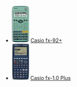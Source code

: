 - <img src="../calculators/Casio_fx-92+/render.jpg" height="100"> [Casio fx-92+](../calculators/Casio_fx-92+/page.md)
- <img src="../calculators/Casio_fx-1.0_Plus/render.jpg" height="100"> [Casio fx-1.0 Plus](../calculators/Casio_fx-1.0_Plus/page.md)
